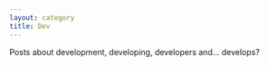 ```yaml
---
layout: category
title: Dev
---
```


Posts about development, developing, developers and... develops?